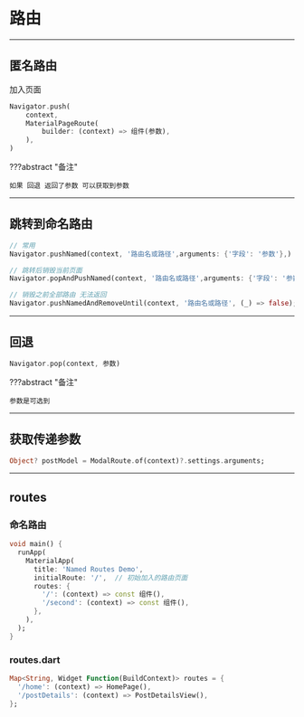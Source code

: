 # 路由


---
## 匿名路由

加入页面

```dart
Navigator.push(
    context,
    MaterialPageRoute(
        builder: (context) => 组件(参数),
    ),
)
```

???abstract "备注"

    如果 回退 返回了参数 可以获取到参数

---
## 跳转到命名路由

```dart
// 常用
Navigator.pushNamed(context, '路由名或路径',arguments: {'字段': '参数'},)

// 跳转后销毁当前页面
Navigator.popAndPushNamed(context, '路由名或路径',arguments: {'字段': '参数'},)

// 销毁之前全部路由 无法返回
Navigator.pushNamedAndRemoveUntil(context, '路由名或路径', (_) => false);

```

---
## 回退


```dart
Navigator.pop(context, 参数)
```

???abstract "备注"

    参数是可选到

---
## 获取传递参数

```dart
Object? postModel = ModalRoute.of(context)?.settings.arguments;
```

---
## routes
### 命名路由


```dart
void main() {
  runApp(
    MaterialApp(
      title: 'Named Routes Demo',
      initialRoute: '/',  // 初始加入的路由页面
      routes: {
        '/': (context) => const 组件(),
        '/second': (context) => const 组件(),
      },
    ),
  );
}
```

### routes.dart

```dart title="routes.dart"
Map<String, Widget Function(BuildContext)> routes = {
  '/home': (context) => HomePage(),
  '/postDetails': (context) => PostDetailsView(),
};
```

